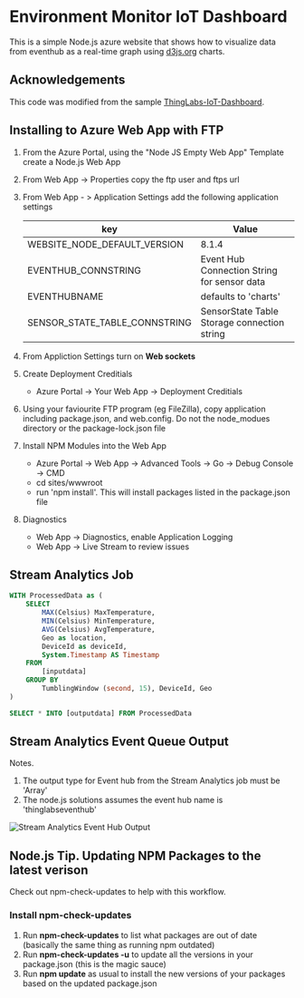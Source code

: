 # Environment Monitor IoT Dashboard

This is a simple Node.js azure website that shows how to visualize data from eventhub as a real-time graph using [d3js.org](https://d3js.org/) charts.

## Acknowledgements

This code was modified from the sample [ThingLabs-IoT-Dashboard](https://github.com/irjudson/ThingLabs-IoT-Dashboard).

## Installing to Azure Web App with FTP

1. From the Azure Portal, using the "Node JS Empty Web App" Template create a Node.js Web App 
2. From Web App -> Properties copy the ftp user and ftps url
2. From Web App - > Application Settings add the following application settings

    | key | Value |
    |---|---|
    | WEBSITE_NODE_DEFAULT_VERSION |8.1.4 |
    | EVENTHUB_CONNSTRING | Event Hub Connection String for sensor data  |
    | EVENTHUBNAME | defaults to 'charts'|
    | SENSOR_STATE_TABLE_CONNSTRING | SensorState Table Storage connection string |

3.  From Appliction Settings turn on **Web sockets**

3.  Create Deployment Creditials
    * Azure Portal -> Your Web App -> Deployment Creditials


4. Using your faviourite FTP program (eg FileZilla), copy application including package.json, and web.config. Do not the node_modues directory or the package-lock.json file
5. Install NPM Modules into the Web App
    * Azure Portal -> Web App -> Advanced Tools -> Go -> Debug Console -> CMD
    * cd sites/wwwroot
    * run 'npm install'. This will install packages listed in the package.json file
6.  Diagnostics
    * Web App -> Diagnostics, enable Application Logging
    * Web App -> Live Stream to review issues


## Stream Analytics Job

```SQL
WITH ProcessedData as (
    SELECT
        MAX(Celsius) MaxTemperature,
        MIN(Celsius) MinTemperature,
        AVG(Celsius) AvgTemperature,
        Geo as location,
        DeviceId as deviceId,
        System.Timestamp AS Timestamp
    FROM
        [inputdata]
    GROUP BY
        TumblingWindow (second, 15), DeviceId, Geo
)

SELECT * INTO [outputdata] FROM ProcessedData
```

## Stream Analytics Event Queue Output

Notes.

1. The output type for Event hub from the Stream Analytics job must be 'Array'
2. The node.js solutions assumes the event hub name is 'thinglabseventhub'

![Stream Analytics Event Hub Output](https://raw.githubusercontent.com/gloveboxes/Environmental-Data-IoT-Dashboard/master/resources/StreamAnalyticsEventHubOutput.png)

## Node.js Tip. Updating NPM Packages to the latest verison

Check out npm-check-updates to help with this workflow.

### Install npm-check-updates

1. Run **npm-check-updates** to list what packages are out of date (basically the same thing as running npm outdated)
2. Run **npm-check-updates -u** to update all the versions in your package.json (this is the magic sauce)
3. Run **npm update** as usual to install the new versions of your packages based on the updated package.json